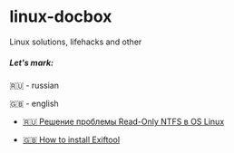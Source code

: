 # linux-docbox
Linux solutions, lifehacks and other

##### Let's mark:

:ru: - russian

:uk: - english

- [:ru: Решение проблемы Read-Only NTFS в OS Linux](https://github.com/Vitaly2016A-s/linux-docbox/blob/master/docs/ru/2019-12-24-ntfsfix.md)

- [:uk: How to install Exiftool](https://github.com/Vitaly2016A-s/linux-docbox/blob/master/docs/en/2019-12-25-exiftool.md)
